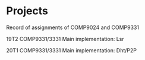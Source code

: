 # Projects
Record of assignments of COMP9024 and COMP9331

19T2 COMP9331/3331
Main implementation: Lsr

20T1 COMP9331/3331
Main implementation: Dht/P2P
